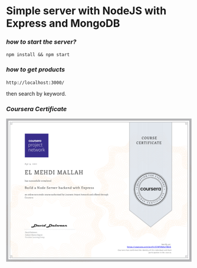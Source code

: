 # Simple server with NodeJS with Express and MongoDB

### ***how to start the server?***
```
npm install && npm start
```

### ***how to get products***
```
http://localhost:3000/
```
then search by keyword.

### ***Coursera Certificate***
![certificate](https://github.com/mallah-elmehdi/Node-Server-backend-with-Express-and-MongoDB/blob/master/cert.png)
